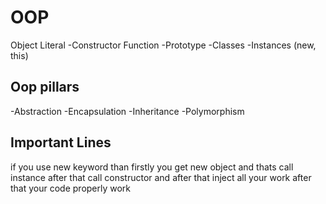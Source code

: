 # OOP

Object Literal
-Constructor Function
-Prototype
-Classes
-Instances (new, this)

## Oop pillars
-Abstraction
-Encapsulation
-Inheritance
-Polymorphism

## Important Lines
if you use new keyword than firstly you get new object and thats call instance after that call constructor and after that inject all your work after that your code properly work

